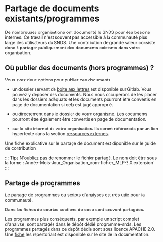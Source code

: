 # Partage de documents existants/programmes
<!-- SPDX-License-Identifier: MPL-2.0 -->

De nombreuses organisations ont documenté le SNDS pour des besoins internes. 
Ce travail n'est souvent pas accessible à la communauté plus large des utilisateurs du SNDS. 
Une contribution de grande valeur consiste donc à partager publiquement des documents existants dans votre organisation.

## Où publier des documents (hors programmes) ?
Vous avez deux options pour publier ces documents

- un dossier servant de [boite aux lettres]() est disponible sur Gitlab. Vous pouvez y déposer des documents. Nous nous occuperons de les placer dans les dossiers adéquats et les documents pourront être convertis en page de documentation si cela est jugé approprié. 

- ou directement dans le dossier de votre [organisme](https://gitlab.com/healthdatahub/documentation-snds/-/tree/master/ressourceses). Les documents pourront être également être convertis en page de documentation.

- sur le site internet de votre organisation.
Ils seront référencés par un lien hypertexte dans la section [ressources externes](../../ressources/internet.md). 

Une [fiche explicative](../../contribuer/Guide_utilisation_des_outils/partage_document.md) sur le partage de document est diponible sur le guide de contribution.

::: Tips
N'oubliez pas de renommer le fichier partagé. Le nom doit être sous la forme : Année-Mois-Jour_Organisation_nom-fichier_MLP-2.0.extension`
:::

## Partage de programmes
Le partage de programmes ou scripts d'analyses est très utile pour la communauté.

Dans les fiches de courtes sections de code sont souvent partagées.

Les programmes plus conséquents, par exemple un script complet d'analyse, sont partagés dans le dépôt dédié [programme-snds](https://gitlab.com/healthdatahub/programmes-sdns). Les programmes partagés dans ce dépôt dédié sont sous licence APACHE 2.0. Une [fiche](../../ressources/programmes.md) les repertoriant est disponible sur le site de la documentation.